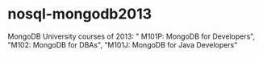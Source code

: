 # nosql-mongodb2013
MongoDB University courses of 2013: " M101P: MongoDB for Developers", "M102: MongoDB for DBAs", "M101J: MongoDB for Java Developers"
